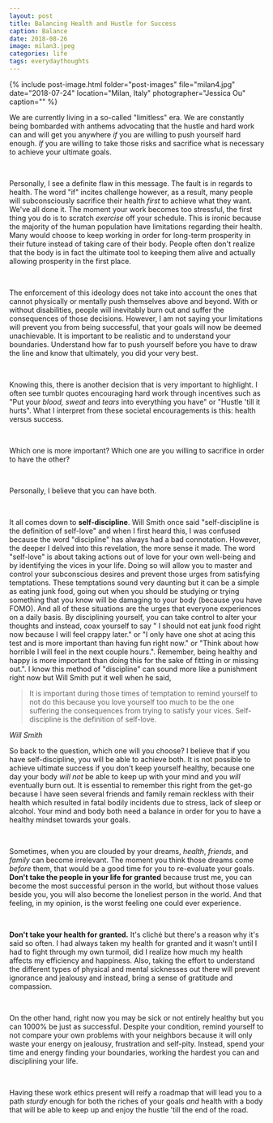 ```yaml
---
layout: post
title: Balancing Health and Hustle for Success
caption: Balance
date: 2018-08-26
image: milan3.jpeg
categories: life
tags: everydaythoughts
---
```


{% include post-image.html folder="post-images" file="milan4.jpg" date="2018-07-24" location="Milan, Italy" photographer="Jessica Ou" caption="" %}

We are currently living in a so-called "limitless" era. We are constantly being bombarded with anthems advocating that the hustle and hard work can and will get you anywhere *if* you are willing to push yourself hard enough. *If* you are willing to take those risks and sacrifice what is necessary to achieve your ultimate goals. 

<br/>

Personally, I see a definite flaw in this message. The fault is in regards to health. The word "if" incites challenge however, as a result, many people will subconsciously sacrifice their health *first* to achieve what they want. We've all done it. The moment your work becomes too stressful, the first thing you do is to scratch *exercise* off your schedule. This is ironic because the majority of the human population have limitations regarding their health. Many would choose to keep working in order for long-term prosperity in their future instead of taking care of their body. People often don't realize that the body is in fact the ultimate tool to keeping them alive and actually allowing prosperity in the first place. 

<br/>

The enforcement of this ideology does not take into account the ones that cannot physically or mentally push themselves above and beyond. With or without disabilities, people will inevitably burn out and suffer the consequences of those decisions. However, I am not saying your limitations will prevent you from being successful, that your goals will now be deemed unachievable. It is important to be realistic and to understand your boundaries. Understand how far to push yourself before you have to draw the line and know that ultimately, you did your very best. 

<br/>

Knowing this, there is another decision that is very important to highlight. I often see tumblr quotes encouraging hard work through incentives such as "Put your *blood, sweat* and *tears* into everything you have" or "Hustle 'till it hurts". What I interpret from these societal encouragements is this: health versus success.

<br/>

Which one is more important? Which one are you willing to sacrifice in order to have the other?

<br/>

Personally, I believe that you can have both. 

<br/>

It all comes down to **self-discipline**. Will Smith once said "self-discipline is the definition of self-love" and when I first heard this, I was confused because the word "discipline" has always had a bad connotation. However, the deeper I delved into this revelation, the more sense it made. The word "self-love" is about taking actions out of love for your own well-being and by identifying the vices in your life. Doing so will allow you to master and control your subconscious desires and prevent those urges from satisfying temptations. These temptations sound very daunting but it can be a simple as eating junk food, going out when you should be studying or trying something that you know will be damaging to your body (because you have FOMO). And all of these situations are the urges that everyone experiences on a daily basis. By disciplining yourself, you can take control to alter your thoughts and instead, coax yourself to say " I should not eat junk food right now because I will feel crappy later." or "I only have one shot at acing this test and is more important than having fun right now." or "Think about how horrible I will feel in the next couple hours.". Remember, being healthy and happy is more important than doing this for the sake of fitting in or missing out.". I know this method of "discipline" can sound more like a punishment right now but Will Smith put it well when he said,

<blockquote>It is important during those times of temptation to remind yourself to not do this because you love yourself too much to be the one suffering the consequences from trying to satisfy your vices. Self-discipline is the definition of self-love.</blockquote><cite>Will Smith</cite>

<br/>

So back to the question, which one will you choose? I believe that if you have self-discipline, you will be able to achieve both. It is not possible to achieve ultimate success if you don't keep yourself healthy, because one day your body *will not* be able to keep up with your mind and you *will* eventually burn out. It is essential to remember this right from the get-go because I have seen several friends and family remain reckless with their health which resulted in fatal bodily incidents due to stress, lack of sleep or alcohol.  Your mind and body both need a balance in order for you to have a healthy mindset towards your goals. 

<br/>

Sometimes, when you are clouded by your dreams, *health*, *friends*, and *family* can become irrelevant. The moment you think those dreams come *before* them, that would be a good time for you to re-evaluate your goals. **Don't take the people in your life for granted** because trust me, you can become the most successful person in the world, but without those values beside you, you will also become the loneliest person in the world. And that feeling, in my opinion, is the worst feeling one could ever experience. 

<br/>

**Don't take your health for granted.** It's cliché but there's a reason why it's said so often. I had always taken my health for granted and it wasn't until I had to fight through my own turmoil, did I realize how much my health affects my efficiency and happiness. Also, taking the effort to understand the different types of physical and mental sicknesses out there will prevent ignorance and jealousy and instead, bring a sense of gratitude and compassion. 

<br/>

On the other hand, right now you may be sick or not entirely healthy but you can 1000% be just as successful. Despite your condition, remind yourself to not compare your own problems with your neighbors because it will only waste your energy on jealousy, frustration and self-pity. Instead, spend your time and energy finding your boundaries, working the hardest you can and disciplining your life. 

<br/>

Having these work ethics present will reify a roadmap that will lead you to a path *sturdy* enough for both the riches of your goals *and* health with a body that will be able to keep up and enjoy the hustle 'till the end of the road.



